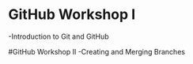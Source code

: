 # GitHub Workshop I
-Introduction to Git and GitHub

#GitHub Workshop II 
-Creating and Merging Branches
